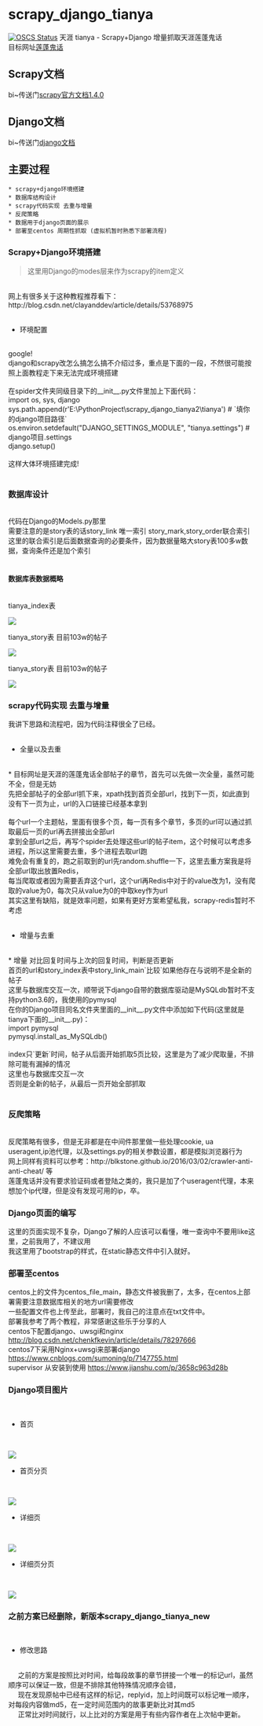 # scrapy_django_tianya
[![OSCS Status](https://www.oscs1024.com/oscs_api/v2/badge/lifefloating/scrapy_django_tianya.svg?size=small)](https://www.oscs1024.com/repo/lifefloating/scrapy_django_tianya?ref=badge_small)
天涯 tianya - Scrapy+Django 增量抓取天涯莲蓬鬼话
<br>
目标网址[莲蓬鬼话](http://bbs.tianya.cn/list-16-1.shtml)
<br>

## Scrapy文档
bi~传送门[scrapy官方文档1.4.0](https://docs.scrapy.org/en/latest/)
## Django文档
bi~传送门[django文档](https://docs.djangoproject.com/en/2.0/)
## 主要过程
    * scrapy+django环境搭建
    * 数据库结构设计
    * scrapy代码实现 去重与增量
    * 反爬策略
    * 数据用于django页面的展示
    * 部署至centos 周期性抓取 (虚拟机暂时熟悉下部署流程)     
    
### Scrapy+Django环境搭建
>这里用Django的modes层来作为scrapy的item定义
<br>
   网上有很多关于这种教程推荐看下：http://blog.csdn.net/clayanddev/article/details/53768975
<br>
<br>

* 环境配置
<br>
 google!
 <br>
  django和scrapy改怎么搞怎么搞不介绍过多，重点是下面的一段，不然很可能按照上面教程走下来无法完成环境搭建
 <br>
 <br>
  在spider文件夹同级目录下的__init__.py文件里加上下面代码：
 <br>
  import os, sys, django
 <br>
  sys.path.append(r'E:\PythonProject\scrapy_django_tianya2\tianya')  # `填你的django项目路径`
 <br>
  os.environ.setdefault("DJANGO_SETTINGS_MODULE", "tianya.settings")  # django项目.settings
 <br>
 django.setup()
 <br>
 <br>
  这样大体环境搭建完成!
 <br>
 <br>
  
### 数据库设计
<br>
   代码在Django的Models.py那里
<br>
   需要注意的是story表的话story_link 唯一索引 story_mark,story_order联合索引
<br>
   这里的联合索引是后面数据查询的必要条件，因为数据量略大story表100多w数据，查询条件还是加个索引
<br>
<br>

  #### 数据库表数据概略
  <br>
  tianya_index表
  <br>
  
![](https://github.com/DANTE0206/scrapy_django_tianya/blob/master/imgs/tianya_index.jpg)
  
  tianya_story表 目前103w的帖子
  
![](https://github.com/DANTE0206/scrapy_django_tianya/blob/master/imgs/tianya_story.jpg)
   
   tianya_story表 目前103w的帖子
   
![](https://github.com/DANTE0206/scrapy_django_tianya/blob/master/imgs/tianya_index.jpg)

### scrapy代码实现 去重与增量

  我讲下思路和流程吧，因为代码注释很全了已经。
  <br>
  <br>
  * 全量以及去重
   <br>
      *   目标网址是天涯的莲蓬鬼话全部帖子的章节，首先可以先做一次全量，虽然可能不全，但是无妨
   <br>
      先把全部帖子的全部url抓下来，xpath找到首页全部url，找到下一页，如此直到没有下一页为止，url的入口链接已经基本拿到
   <br>
   <br>
      每个url一个主题帖，里面有很多个页，每一页有多个章节，多页的url可以通过抓取最后一页的url再去拼接出全部url
   <br>
      拿到全部url之后，再写个spider去处理这些url的帖子item，这个时候可以考虑多进程，所以这里需要去重，多个进程去取url跑
   <br>
      难免会有重复的，跑之前取到的url先random.shuffle一下，这里去重方案我是将全部url取出放置Redis，
   <br>
      每当爬取或者因为需要丢弃这个url，这个url再Redis中对于的value改为1，没有爬取的value为0，每次只从value为0的中取key作为url
   <br>
      其实这里有缺陷，就是效率问题，如果有更好方案希望私我，scrapy-redis暂时不考虑
  <br>
  <br>
  
  * 增量与去重
   <br>
      *   增量 对比回复时间与上次的回复时间，判断是否更新
   <br>
      首页的url和story_index表中story_link_main`比较`如果他存在与说明不是全新的帖子
   <br>
      这里与数据库交互一次，顺带说下django自带的数据库驱动是MySQLdb暂时不支持python3.6的，我使用的pymysql
   <br>
      在你的Django项目同名文件夹里面的__init__.py文件中添加如下代码(这里就是tianya下面的__init__.py)：
      <br>
      import pymysql
      <br>
      pymysql.install_as_MySQLdb()
   <br>
   <br>
      index只`更新`时间，帖子从后面开始抓取5页比较，这里是为了减少爬取量，不排除可能有漏掉的情况
   <br>
      这里也与数据库交互一次
   <br>
      否则是全新的帖子，从最后一页开始全部抓取
  <br>
  <br>
    
### 反爬策略
   <br>
      反爬策略有很多，但是无非都是在中间件那里做一些处理cookie, ua useragent,ip池代理，以及settings.py的相关参数设置，都是模拟浏览器行为
    <br>
    网上同样有资料可以参考：http://blkstone.github.io/2016/03/02/crawler-anti-anti-cheat/ 等
    <br>
    莲蓬鬼话并没有要求验证码或者登陆之类的，我只是加了个useragent代理，本来想加个ip代理，但是没有发现可用的ip，卒。
    <br>
    
### Django页面的编写
  这里的页面实现不复杂，Django了解的人应该可以看懂，唯一查询中不要用like这里，之前我用了，不建议用
  <br>
  我这里用了bootstrap的样式，在static静态文件中引入就好。
  <br>

### 部署至centos
  centos上的文件为centos_file_main，静态文件被我删了，太多，在centos上部署需要注意数据库相关的地方url需要修改
  <br>
  一些配置文件也上传至此，部署时，我自己的注意点在txt文件中。
  <br>
  部署我参考了两个教程，非常感谢这些乐于分享的人
  <br>
  centos下配置django、uwsgi和nginx http://blog.csdn.net/chenkfkevin/article/details/78297666
  <br>
  centos7下采用Nginx+uwsgi来部署django https://www.cnblogs.com/sumoning/p/7147755.html
  <br>
  supervisor 从安装到使用 https://www.jianshu.com/p/3658c963d28b
 
### Django项目图片
<br>

* 首页
 <br>
 
 ![](https://github.com/DANTE0206/scrapy_django_tianya/blob/master/imgs/index.jpg)
 <br>
 
 * 首页分页
 <br>
 
 ![](https://github.com/DANTE0206/scrapy_django_tianya/blob/master/imgs/index_pages.jpg)
 * 详细页
 <br>
 
 ![](https://github.com/DANTE0206/scrapy_django_tianya/blob/master/imgs/detail.jpg)
 * 详细页分页
 <br>
 
 ![](https://github.com/DANTE0206/scrapy_django_tianya/blob/master/imgs/detail_pages.jpg)
 
 
 ### 之前方案已经删除，新版本scrapy_django_tianya_new
 <br>
 
* 修改思路

     <br>
      之前的方案是按照比对时间，给每段故事的章节拼接一个唯一的标记url，虽然顺序可以保证一致，但是不排除其他特殊情况顺序会错，
     <br>
      现在发现原帖中已经有这样的标记，replyid，加上时间既可以标记唯一顺序，对每段内容做md5，在一定时间范围内的故事更新比对其md5
     <br>
      正常比对时间就行，以上比对的方案是用于有些内容作者在上次帖中更新。
 
